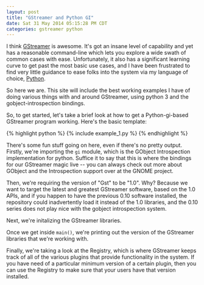 ```yaml
---
layout: post
title: "GStreamer and Python GI"
date: Sat 31 May 2014 05:15:28 PM CDT 
categories: gstreamer python
---
```


I think [GStreamer][gstreamer] is awesome. It's got an insane level of capability and yet has a reasonable command-line which lets you explore a wide swath of common cases with ease. Unfortunately, it also has a significant learning curve to get past the most basic use cases, and I have been frustrated to find very little guidance to ease folks into the system via my language of choice, [Python][python].

So here we are. This site will include the best working examples I have of doing various things with and around GStreamer, using python 3 and the gobject-introspection bindings.

So, to get started, let's take a brief look at how to get a Python-gi-based GStreamer program working. Here's the basic template:

{% highlight python %}
{% include example_1.py %}
{% endhighlight %}

There's some fun stuff going on here, even if there's no pretty output. Firstly, we're importing the `gi` module, which is the GObject Introspection implementation for python. Suffice it to say that this is where the bindings for our GStreamer magic live -- you can always check out more about GObject and the Introspection support over at the GNOME project.

Then, we're requiring the version of "Gst" to be "1.0". Why? Because we want to target the latest and greatest GStreamer software, based on the 1.0 APIs, and if you happen to have the previous 0.10 software installed, the repository could inadvertently load it instead of the 1.0 libraries, and the 0.10 series does not play nice with the gobject introspection system.

Next, we're initalizing the GStreamer libraries.

Once we get inside `main()`, we're printing out the version of the GStreamer libraries that we're working with.

Finally, we're taking a look at the Registry, which is where GStreamer keeps track of all of the various plugins that provide functionality in the system. If you have need of a particular minimum version of a certain plugin, then you can use the Registry to make sure that your users have that version installed.

[gstreamer]: http://gstreamer.freedesktop.org
[python]: http://www.python.org
